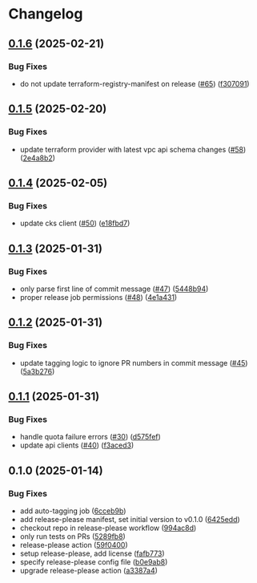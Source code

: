 # Changelog

## [0.1.6](https://github.com/coreweave/terraform-provider-coreweave/compare/v0.1.5...v0.1.6) (2025-02-21)


### Bug Fixes

* do not update terraform-registry-manifest on release ([#65](https://github.com/coreweave/terraform-provider-coreweave/issues/65)) ([f307091](https://github.com/coreweave/terraform-provider-coreweave/commit/f3070916d4eb7c823110b572bbc20c3df4d75a2f))

## [0.1.5](https://github.com/coreweave/terraform-provider-coreweave/compare/v0.1.4...v0.1.5) (2025-02-20)


### Bug Fixes

* update terraform provider with latest vpc api schema changes ([#58](https://github.com/coreweave/terraform-provider-coreweave/issues/58)) ([2e4a8b2](https://github.com/coreweave/terraform-provider-coreweave/commit/2e4a8b2cbe6f1784c719b46526392ee6f94ace75))

## [0.1.4](https://github.com/coreweave/terraform-provider-coreweave/compare/v0.1.3...v0.1.4) (2025-02-05)


### Bug Fixes

* update cks client ([#50](https://github.com/coreweave/terraform-provider-coreweave/issues/50)) ([e18fbd7](https://github.com/coreweave/terraform-provider-coreweave/commit/e18fbd72867b25759e64cc442d30cef55b4e6d0b))

## [0.1.3](https://github.com/coreweave/terraform-provider-coreweave/compare/v0.1.2...v0.1.3) (2025-01-31)


### Bug Fixes

* only parse first line of commit message ([#47](https://github.com/coreweave/terraform-provider-coreweave/issues/47)) ([5448b94](https://github.com/coreweave/terraform-provider-coreweave/commit/5448b94541ea4c3c812ea7501426d577c63bc451))
* proper release job permissions ([#48](https://github.com/coreweave/terraform-provider-coreweave/issues/48)) ([4e1a431](https://github.com/coreweave/terraform-provider-coreweave/commit/4e1a4313cc073ad8dd5dc920addc587b45785ee2))

## [0.1.2](https://github.com/coreweave/terraform-provider-coreweave/compare/v0.1.1...v0.1.2) (2025-01-31)


### Bug Fixes

* update tagging logic to ignore PR numbers in commit message ([#45](https://github.com/coreweave/terraform-provider-coreweave/issues/45)) ([5a3b276](https://github.com/coreweave/terraform-provider-coreweave/commit/5a3b2764bd519eb061df8346bbbb9d67d675cb0d))

## [0.1.1](https://github.com/coreweave/terraform-provider-coreweave/compare/v0.1.0...v0.1.1) (2025-01-31)


### Bug Fixes

* handle quota failure errors ([#30](https://github.com/coreweave/terraform-provider-coreweave/issues/30)) ([d575fef](https://github.com/coreweave/terraform-provider-coreweave/commit/d575fef833bef80b1d797b1359657b520054d929))
* update api clients ([#40](https://github.com/coreweave/terraform-provider-coreweave/issues/40)) ([f3aced3](https://github.com/coreweave/terraform-provider-coreweave/commit/f3aced3d2d78155e3b93e5b8c8376d8ae88bb78e))

## 0.1.0 (2025-01-14)


### Bug Fixes

* add auto-tagging job ([6cceb9b](https://github.com/coreweave/terraform-provider-coreweave/commit/6cceb9be9d66c2b476bd12f6de1d75fb16f899f5))
* add release-please manifest, set initial version to v0.1.0 ([6425edd](https://github.com/coreweave/terraform-provider-coreweave/commit/6425edd3186b72f2302d79a78713221cd8d1cb2c))
* checkout repo in release-please workflow ([994ac8d](https://github.com/coreweave/terraform-provider-coreweave/commit/994ac8d859d5a07829f6f5c2b122f9bdebfd7ff6))
* only run tests on PRs ([5289fb8](https://github.com/coreweave/terraform-provider-coreweave/commit/5289fb8144ac0cfb465be2c08a8fbcaee5371944))
* release-please action ([59f0400](https://github.com/coreweave/terraform-provider-coreweave/commit/59f04000b9af4a45aa4e4035743f034d7af1eea3))
* setup release-please, add license ([fafb773](https://github.com/coreweave/terraform-provider-coreweave/commit/fafb773f50c523c4e10b1ee31d81f14a643f7990))
* specify release-please config file ([b0e9ab8](https://github.com/coreweave/terraform-provider-coreweave/commit/b0e9ab879f828a1cbb9cdaa3b8808637795c6e13))
* upgrade release-please action ([a3387a4](https://github.com/coreweave/terraform-provider-coreweave/commit/a3387a4471484a292839e893101574de485076e7))
